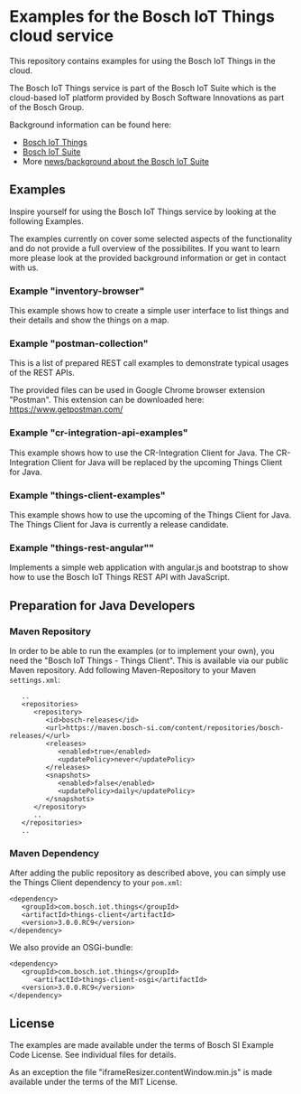 # Examples for the Bosch IoT Things cloud service

This repository contains examples for using the Bosch IoT Things in the cloud.

The Bosch IoT Things service is part of the Bosch IoT Suite which is the cloud-based IoT platform provided by Bosch Software Innovations as part of the Bosch Group.

Background information can be found here:
- [Bosch IoT Things](https://www.bosch-iot-suite.com/things/)
- [Bosch IoT Suite](https://www.bosch-iot-suite.com/)
- More [news/background about the Bosch IoT Suite](https://www.bosch-si.com/iot-platform/bosch-iot-suite/homepage-bosch-iot-suite.html)

## Examples

Inspire yourself for using the Bosch IoT Things service by looking at the following Examples.

The examples currently on cover some selected aspects of the functionality and do not provide a full overview of the possibilites. If you want to learn more please look at the provided background information or get in contact with us.

### Example "inventory-browser"

This example shows how to create a simple user interface to list things and their details and show the things on a map.

### Example "postman-collection"

This is a list of prepared REST call examples to demonstrate typical usages of the REST APIs.

The provided files can be used in Google Chrome browser extension "Postman". This extension can be downloaded here: <https://www.getpostman.com/>

### Example "cr-integration-api-examples"

This example shows how to use the CR-Integration Client for Java. The CR-Integration Client for Java will be replaced by the upcoming Things Client for Java.

### Example "things-client-examples"

This example shows how to use the upcoming of the Things Client for Java. The Things Client for Java is currently a release candidate.

### Example "things-rest-angular""

Implements a simple web application with angular.js and bootstrap to show how to use the Bosch IoT Things REST API with JavaScript.

## Preparation for Java Developers

### Maven Repository

In order to be able to run the examples (or to implement your own), you need the "Bosch IoT Things - Things Client".
This is available via our public Maven repository. Add following Maven-Repository to your Maven `settings.xml`:

```
   ..
   <repositories>
      <repository>
         <id>bosch-releases</id>
         <url>https://maven.bosch-si.com/content/repositories/bosch-releases/</url>
         <releases>
            <enabled>true</enabled>
            <updatePolicy>never</updatePolicy>
         </releases>
         <snapshots>
            <enabled>false</enabled>
            <updatePolicy>daily</updatePolicy>
         </snapshots>
      </repository>
      ..
   </repositories>
   ..
```

### Maven Dependency

After adding the public repository as described above, you can simply use the Things Client dependency to your `pom.xml`:

```
<dependency>
   <groupId>com.bosch.iot.things</groupId>
   <artifactId>things-client</artifactId>
   <version>3.0.0.RC9</version>
</dependency>
```

We also provide an OSGi-bundle:

```
<dependency>
   <groupId>com.bosch.iot.things</groupId>
      <artifactId>things-client-osgi</artifactId>
   <version>3.0.0.RC9</version>
</dependency>
```

## License

The examples are made available under the terms of Bosch SI Example Code License. See individual files for details.

As an exception the file "iframeResizer.contentWindow.min.js" is made available under the terms of the MIT License.
